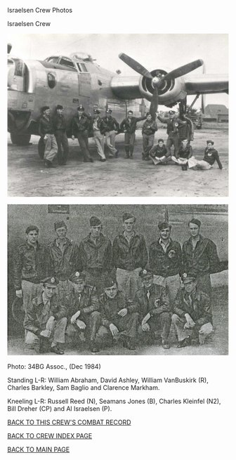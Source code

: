 
Israelsen Crew Photos






 




Israelsen Crew  
  

![](Israelsen.jpg)  
  

![](Israelsen2.jpg)  

Photo: 34BG Assoc., (Dec 1984\)   

Standing L-R: William Abraham, David Ashley, William VanBuskirk (R), Charles Barkley, Sam Baglio and Clarence Markham.  

Kneeling L-R: Russell Reed (N), Seamans Jones (B), Charles Kleinfel (N2), Bill Dreher (CP) and Al Israelsen (P).  
  

[BACK TO THIS CREW'S COMBAT RECORD](ValorToVictory/crews/Israelsen.md)  

[BACK TO CREW INDEX PAGE](ValorToVictory/000crews.md)  

[BACK TO MAIN PAGE](ValorToVictory/index.html)


